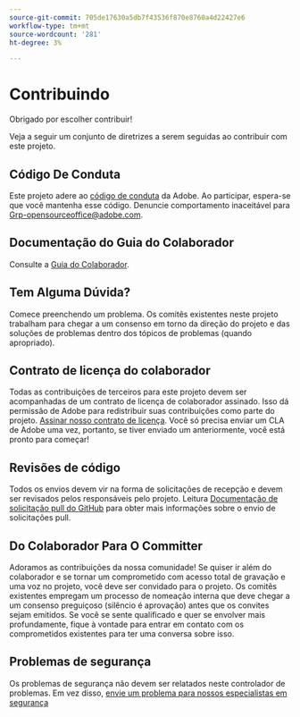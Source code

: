 ```yaml
---
source-git-commit: 705de17630a5db7f43536f870e8760a4d22427e6
workflow-type: tm+mt
source-wordcount: '281'
ht-degree: 3%

---
```

# Contribuindo

Obrigado por escolher contribuir!

Veja a seguir um conjunto de diretrizes a serem seguidas ao contribuir com este projeto.

## Código De Conduta

Este projeto adere ao [código de conduta](code-of-conduct.md) da Adobe. Ao participar, espera-se que você mantenha esse código. Denuncie comportamento inaceitável para
[Grp-opensourceoffice@adobe.com](mailto:Grp-opensourceoffice@adobe.com).

## Documentação do Guia do Colaborador

Consulte a [Guia do Colaborador](https://experienceleague.adobe.com/docs/contributor/contributor-guide/introduction.html?lang=pt-BR).

## Tem Alguma Dúvida?

Comece preenchendo um problema. Os comitês existentes neste projeto trabalham para chegar a um consenso em torno da direção do projeto e das soluções de problemas dentro dos tópicos de problemas (quando apropriado).

## Contrato de licença do colaborador

Todas as contribuições de terceiros para este projeto devem ser acompanhadas de um contrato de licença de colaborador assinado. Isso dá permissão de Adobe para redistribuir suas contribuições como parte do projeto. [Assinar nosso contrato de licença](http://opensource.adobe.com/cla.html). Você só precisa enviar um CLA de Adobe uma vez, portanto, se tiver enviado um anteriormente, você está pronto para começar!

## Revisões de código

Todos os envios devem vir na forma de solicitações de recepção e devem ser revisados pelos responsáveis pelo projeto. Leitura [Documentação de solicitação pull do GitHub](https://help.github.com/pt/github/collaborating-with-issues-and-pull-requests/about-pull-requests)
para obter mais informações sobre o envio de solicitações pull.

<!--
Lastly, please follow the [pull request template](PULL_REQUEST_TEMPLATE.md) when
submitting a pull request!
-->

## Do Colaborador Para O Committer

Adoramos as contribuições da nossa comunidade! Se quiser ir além do colaborador e se tornar um comprometido com acesso total de gravação e uma voz no projeto, você deve ser convidado para o projeto. Os comitês existentes empregam um processo de nomeação interna que deve chegar a um consenso preguiçoso (silêncio é aprovação) antes que os convites sejam emitidos. Se você se sente qualificado e quer se envolver mais profundamente, fique à vontade para entrar em contato com os comprometidos existentes para ter uma conversa sobre isso.

## Problemas de segurança

Os problemas de segurança não devem ser relatados neste controlador de problemas. Em vez disso, [envie um problema para nossos especialistas em segurança](https://helpx.adobe.com/br/security/alertus.html)
